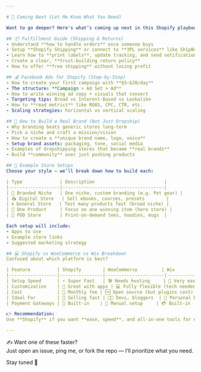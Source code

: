 ```yaml
---

# 🚧 Coming Next (Let Me Know What You Need)

Want to go deeper? Here's what’s coming up next in this Shopify playbook:

## 📦 Fulfillment Guide (Shipping & Returns)
- Understand **how to handle orders** once someone buys
- Setup **Shopify Shipping** or connect to **3PL services** like ShipBob or CJdropshipping
- Learn how to **print labels**, update tracking, and send notifications
- Create a clear, **trust-building return policy**
- How to offer **free shipping** without losing profit

## 💰 Facebook Ads for Shopify (Step-by-Step)
- How to create your first campaign with **$5–$20/day**
- The structure: **Campaign > Ad Set > Ad**
- How to write winning ad copy + visuals that convert
- Targeting tips: Broad vs Interest-Based vs Lookalike
- How to **read metrics** like ROAS, CPC, CTR, etc.
- Scaling strategies: horizontal vs vertical scaling

## 🎯 How to Build a Real Brand (Not Just Dropship)
- Why branding beats generic stores long-term
- Pick a niche and craft a mission/vision
- How to create a **unique brand name, logo, voice**
- Setup brand assets: packaging, tone, social media
- Examples of dropshipping stores that became **real brands**
- Build **community** over just pushing products

## 🛒 Example Store Setups
Choose your style — we’ll break down how to build each:

| Type              | Description                          |
|-------------------|--------------------------------------|
| 🧢 Branded Niche   | One niche, custom branding (e.g. Pet gear) |
| 📥 Digital Store   | Sell ebooks, courses, presets        |
| 🌀 General Store   | Test many products fast (broad niche) |
| 🔁 One Product     | Focus on one winning item (hero store) |
| 🎨 POD Store       | Print-on-demand tees, hoodies, mugs  |

Each setup will include:
- Apps to use
- Example store links
- Suggested marketing strategy

## 💻 Shopify vs WooCommerce vs Wix Breakdown
Confused about which platform is best?

| Feature          | Shopify        | WooCommerce         | Wix              |
|------------------|----------------|----------------------|------------------|
| Setup Speed      | ⚡ Super Fast   | 🛠 Needs hosting     | 🎨 Very easy     |
| Customization    | 🧩 Great with apps | 💻 Fully flexible (tech needed) | 🎨 Drag & drop |
| Cost             | 💸 Monthly fee | 🆓 Open source (but plugins cost) | 💸 Monthly plans |
| Ideal For        | 🛒 Selling fast | 🧑‍💻 Devs, bloggers  | 💅 Personal brands |
| Payment Gateways | 🏦 Built-in    | 🔌 Manual setup     | 💳 Built-in      |

👉 Recommendation:  
Use **Shopify** if you want **ease, speed**, and all-in-one tools for eCommerce.

---
```


✍️ Want one of these faster?  
Just open an issue, ping me, or fork the repo — I’ll prioritize what you need.

Stay tuned 👀

